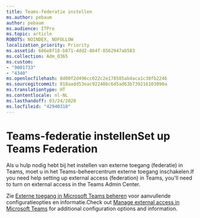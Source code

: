 ```yaml
---
title: Teams-federatie instellen
ms.author: pebaum
author: pebaum
ms.audience: ITPro
ms.topic: article
ROBOTS: NOINDEX, NOFOLLOW
localization_priority: Priority
ms.assetid: 686e8f18-b871-4dd2-864f-8562947ab583
ms.collection: Adm_O365
ms.custom:
- "9001733"
- "4340"
ms.openlocfilehash: 8d00f2d496cc022c2e178585ab4aca1c38fb2246
ms.sourcegitcommit: 018aadd53eac92248bc6d5ad63b739216103090a
ms.translationtype: HT
ms.contentlocale: nl-NL
ms.lasthandoff: 03/24/2020
ms.locfileid: "42940318"
---
```

# <a name="set-up-teams-federation"></a><span data-ttu-id="33333-102">Teams-federatie instellen</span><span class="sxs-lookup"><span data-stu-id="33333-102">Set up Teams Federation</span></span>

<span data-ttu-id="33333-103">Als u hulp nodig hebt bij het instellen van externe toegang (federatie) in Teams, moet u in het Teams-beheercentrum externe toegang inschakelen.</span><span class="sxs-lookup"><span data-stu-id="33333-103">If you need help setting up external access (federation) in Teams, you'll need to turn on external access in the Teams Admin Center.</span></span>

<span data-ttu-id="33333-104">Zie [Externe toegang in Microsoft Teams beheren](https://docs.microsoft.com/microsoftteams/manage-external-access) voor aanvullende configuratieopties en informatie.</span><span class="sxs-lookup"><span data-stu-id="33333-104">Check out [Manage external access in Microsoft Teams](https://docs.microsoft.com/microsoftteams/manage-external-access) for additional configuration options and information.</span></span>
